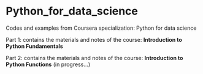 # Python_for_data_science

Codes and examples from Coursera specialization: Python for data science

Part 1: contains the materials and notes of the course: **Introduction to Python Fundamentals**

Part 2: contains the materials and notes of the course: **Introduction to Python Functions** (in progress...)
